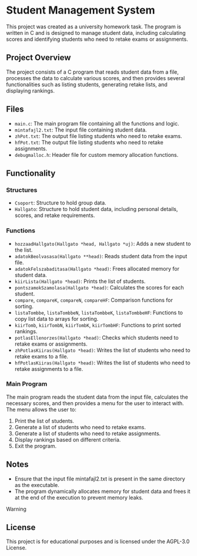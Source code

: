 # Student Management System

This project was created as a university homework task. The program is written in C and is designed to manage student data, including calculating scores and identifying students who need to retake exams or assignments.

## Project Overview

The project consists of a C program that reads student data from a file, processes the data to calculate various scores, and then provides several functionalities such as listing students, generating retake lists, and displaying rankings.

## Files

- `main.c`: The main program file containing all the functions and logic.
- `mintafajl2.txt`: The input file containing student data.
- `zhPot.txt`: The output file listing students who need to retake exams.
- `hfPot.txt`: The output file listing students who need to retake assignments.
- `debugmalloc.h`: Header file for custom memory allocation functions.

## Functionality

### Structures

- `Csoport`: Structure to hold group data.
- `Hallgato`: Structure to hold student data, including personal details, scores, and retake requirements.

### Functions

- `hozzaadHallgato(Hallgato *head, Hallgato *uj)`: Adds a new student to the list.
- `adatokBeolvasasa(Hallgato **head)`: Reads student data from the input file.
- `adatokFelszabaditasa(Hallgato *head)`: Frees allocated memory for student data.
- `kiirLista(Hallgato *head)`: Prints the list of students.
- `pontszamokSzamolasa(Hallgato *head)`: Calculates the scores for each student.
- `compare`, `compareK`, `compareN`, `compareHF`: Comparison functions for sorting.
- `listaTombbe`, `listaTombbeN`, `listaTombbeK`, `listaTombbeHF`: Functions to copy list data to arrays for sorting.
- `kiirTomb`, `kiirTombN`, `kiirTombK`, `kiirTombHF`: Functions to print sorted rankings.
- `potlasEllenorzes(Hallgato *head)`: Checks which students need to retake exams or assignments.
- `zhPotlasKiiras(Hallgato *head)`: Writes the list of students who need to retake exams to a file.
- `hfPotlasKiiras(Hallgato *head)`: Writes the list of students who need to retake assignments to a file.

### Main Program

The main program reads the student data from the input file, calculates the necessary scores, and then provides a menu for the user to interact with. The menu allows the user to:

1. Print the list of students.
2. Generate a list of students who need to retake exams.
3. Generate a list of students who need to retake assignments.
4. Display rankings based on different criteria.
5. Exit the program.

## Notes
- Ensure that the input file mintafajl2.txt is present in the same directory as the executable.
- The program dynamically allocates memory for student data and frees it at the end of the execution to prevent memory leaks.

> [!Warning]
> ## License
> This project is for educational purposes and is licensed under the AGPL-3.0 License.
